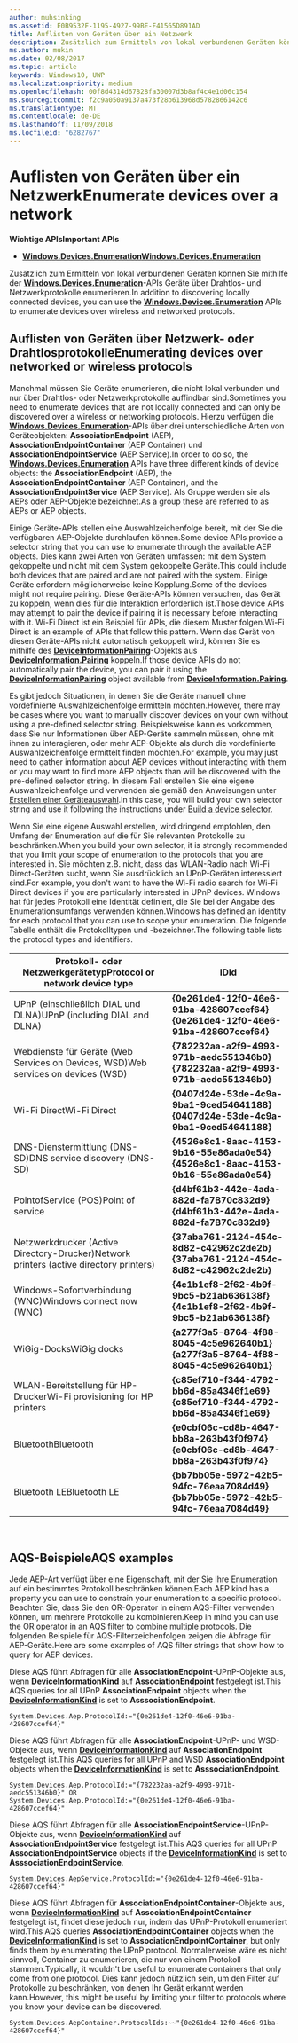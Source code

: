 ```yaml
---
author: muhsinking
ms.assetid: E0B9532F-1195-4927-99BE-F41565D891AD
title: Auflisten von Geräten über ein Netzwerk
description: Zusätzlich zum Ermitteln von lokal verbundenen Geräten können Sie mithilfe der Windows.Devices.Enumeration-APIs Geräte über Drahtlos- und Netzwerkprotokolle enumerieren.
ms.author: mukin
ms.date: 02/08/2017
ms.topic: article
keywords: Windows10, UWP
ms.localizationpriority: medium
ms.openlocfilehash: 00f8d4314d67828fa30007d3b8af4c4e1d06c154
ms.sourcegitcommit: f2c9a050a9137a473f28b613968d5782866142c6
ms.translationtype: MT
ms.contentlocale: de-DE
ms.lasthandoff: 11/09/2018
ms.locfileid: "6282767"
---
```

# <a name="enumerate-devices-over-a-network"></a><span data-ttu-id="3572c-104">Auflisten von Geräten über ein Netzwerk</span><span class="sxs-lookup"><span data-stu-id="3572c-104">Enumerate devices over a network</span></span>



**<span data-ttu-id="3572c-105">Wichtige APIs</span><span class="sxs-lookup"><span data-stu-id="3572c-105">Important APIs</span></span>**

- [**<span data-ttu-id="3572c-106">Windows.Devices.Enumeration</span><span class="sxs-lookup"><span data-stu-id="3572c-106">Windows.Devices.Enumeration</span></span>**](https://docs.microsoft.com/en-us/uwp/api/Windows.Devices.Enumeration)

<span data-ttu-id="3572c-107">Zusätzlich zum Ermitteln von lokal verbundenen Geräten können Sie mithilfe der [**Windows.Devices.Enumeration**](https://msdn.microsoft.com/library/windows/apps/BR225459)-APIs Geräte über Drahtlos- und Netzwerkprotokolle enumerieren.</span><span class="sxs-lookup"><span data-stu-id="3572c-107">In addition to discovering locally connected devices, you can use the [**Windows.Devices.Enumeration**](https://msdn.microsoft.com/library/windows/apps/BR225459) APIs to enumerate devices over wireless and networked protocols.</span></span>

## <a name="enumerating-devices-over-networked-or-wireless-protocols"></a><span data-ttu-id="3572c-108">Auflisten von Geräten über Netzwerk- oder Drahtlosprotokolle</span><span class="sxs-lookup"><span data-stu-id="3572c-108">Enumerating devices over networked or wireless protocols</span></span>

<span data-ttu-id="3572c-109">Manchmal müssen Sie Geräte enumerieren, die nicht lokal verbunden und nur über Drahtlos- oder Netzwerkprotokolle auffindbar sind.</span><span class="sxs-lookup"><span data-stu-id="3572c-109">Sometimes you need to enumerate devices that are not locally connected and can only be discovered over a wireless or networking protocols.</span></span> <span data-ttu-id="3572c-110">Hierzu verfügen die [**Windows.Devices.Enumeration**](https://msdn.microsoft.com/library/windows/apps/BR225459)-APIs über drei unterschiedliche Arten von Geräteobjekten: **AssociationEndpoint** (AEP), **AssociationEndpointContainer** (AEP Container) und **AssociationEndpointService** (AEP Service).</span><span class="sxs-lookup"><span data-stu-id="3572c-110">In order to do so, the [**Windows.Devices.Enumeration**](https://msdn.microsoft.com/library/windows/apps/BR225459) APIs have three different kinds of device objects: the **AssociationEndpoint** (AEP), the **AssociationEndpointContainer** (AEP Container), and the **AssociationEndpointService** (AEP Service).</span></span> <span data-ttu-id="3572c-111">Als Gruppe werden sie als AEPs oder AEP-Objekte bezeichnet.</span><span class="sxs-lookup"><span data-stu-id="3572c-111">As a group these are referred to as AEPs or AEP objects.</span></span>

<span data-ttu-id="3572c-112">Einige Geräte-APIs stellen eine Auswahlzeichenfolge bereit, mit der Sie die verfügbaren AEP-Objekte durchlaufen können.</span><span class="sxs-lookup"><span data-stu-id="3572c-112">Some device APIs provide a selector string that you can use to enumerate through the available AEP objects.</span></span> <span data-ttu-id="3572c-113">Dies kann zwei Arten von Geräten umfassen: mit dem System gekoppelte und nicht mit dem System gekoppelte Geräte.</span><span class="sxs-lookup"><span data-stu-id="3572c-113">This could include both devices that are paired and are not paired with the system.</span></span> <span data-ttu-id="3572c-114">Einige Geräte erfordern möglicherweise keine Kopplung.</span><span class="sxs-lookup"><span data-stu-id="3572c-114">Some of the devices might not require pairing.</span></span> <span data-ttu-id="3572c-115">Diese Geräte-APIs können versuchen, das Gerät zu koppeln, wenn dies für die Interaktion erforderlich ist.</span><span class="sxs-lookup"><span data-stu-id="3572c-115">Those device APIs may attempt to pair the device if pairing it is necessary before interacting with it.</span></span> <span data-ttu-id="3572c-116">Wi-Fi Direct ist ein Beispiel für APIs, die diesem Muster folgen.</span><span class="sxs-lookup"><span data-stu-id="3572c-116">Wi-Fi Direct is an example of APIs that follow this pattern.</span></span> <span data-ttu-id="3572c-117">Wenn das Gerät von diesen Geräte-APIs nicht automatisch gekoppelt wird, können Sie es mithilfe des [**DeviceInformationPairing**](https://msdn.microsoft.com/library/windows/apps/Mt168396)-Objekts aus [**DeviceInformation.Pairing**](https://msdn.microsoft.com/library/windows/apps/Dn705960) koppeln.</span><span class="sxs-lookup"><span data-stu-id="3572c-117">If those device APIs do not automatically pair the device, you can pair it using the [**DeviceInformationPairing**](https://msdn.microsoft.com/library/windows/apps/Mt168396) object available from [**DeviceInformation.Pairing**](https://msdn.microsoft.com/library/windows/apps/Dn705960).</span></span>

<span data-ttu-id="3572c-118">Es gibt jedoch Situationen, in denen Sie die Geräte manuell ohne vordefinierte Auswahlzeichenfolge ermitteln möchten.</span><span class="sxs-lookup"><span data-stu-id="3572c-118">However, there may be cases where you want to manually discover devices on your own without using a pre-defined selector string.</span></span> <span data-ttu-id="3572c-119">Beispielsweise kann es vorkommen, dass Sie nur Informationen über AEP-Geräte sammeln müssen, ohne mit ihnen zu interagieren, oder mehr AEP-Objekte als durch die vordefinierte Auswahlzeichenfolge ermittelt finden möchten.</span><span class="sxs-lookup"><span data-stu-id="3572c-119">For example, you may just need to gather information about AEP devices without interacting with them or you may want to find more AEP objects than will be discovered with the pre-defined selector string.</span></span> <span data-ttu-id="3572c-120">In diesem Fall erstellen Sie eine eigene Auswahlzeichenfolge und verwenden sie gemäß den Anweisungen unter [Erstellen einer Geräteauswahl](build-a-device-selector.md).</span><span class="sxs-lookup"><span data-stu-id="3572c-120">In this case, you will build your own selector string and use it following the instructions under [Build a device selector](build-a-device-selector.md).</span></span>

<span data-ttu-id="3572c-121">Wenn Sie eine eigene Auswahl erstellen, wird dringend empfohlen, den Umfang der Enumeration auf die für Sie relevanten Protokolle zu beschränken.</span><span class="sxs-lookup"><span data-stu-id="3572c-121">When you build your own selector, it is strongly recommended that you limit your scope of enumeration to the protocols that you are interested in.</span></span> <span data-ttu-id="3572c-122">Sie möchten z.B. nicht, dass das WLAN-Radio nach Wi-Fi Direct-Geräten sucht, wenn Sie ausdrücklich an UPnP-Geräten interessiert sind.</span><span class="sxs-lookup"><span data-stu-id="3572c-122">For example, you don't want to have the Wi-Fi radio search for Wi-Fi Direct devices if you are particularly interested in UPnP devices.</span></span> <span data-ttu-id="3572c-123">Windows hat für jedes Protokoll eine Identität definiert, die Sie bei der Angabe des Enumerationsumfangs verwenden können.</span><span class="sxs-lookup"><span data-stu-id="3572c-123">Windows has defined an identity for each protocol that you can use to scope your enumeration.</span></span> <span data-ttu-id="3572c-124">Die folgende Tabelle enthält die Protokolltypen und -bezeichner.</span><span class="sxs-lookup"><span data-stu-id="3572c-124">The following table lists the protocol types and identifiers.</span></span>

| <span data-ttu-id="3572c-125">Protokoll- oder Netzwerkgerätetyp</span><span class="sxs-lookup"><span data-stu-id="3572c-125">Protocol or network device type</span></span>              | <span data-ttu-id="3572c-126">ID</span><span class="sxs-lookup"><span data-stu-id="3572c-126">Id</span></span>                                         |
|----------------------------------------------|--------------------------------------------|
| <span data-ttu-id="3572c-127">UPnP (einschließlich DIAL und DLNA)</span><span class="sxs-lookup"><span data-stu-id="3572c-127">UPnP (including DIAL and DLNA)</span></span>               | **<span data-ttu-id="3572c-128">{0e261de4-12f0-46e6-91ba-428607ccef64}</span><span class="sxs-lookup"><span data-stu-id="3572c-128">{0e261de4-12f0-46e6-91ba-428607ccef64}</span></span>** |
| <span data-ttu-id="3572c-129">Webdienste für Geräte (Web Services on Devices, WSD)</span><span class="sxs-lookup"><span data-stu-id="3572c-129">Web services on devices (WSD)</span></span>                | **<span data-ttu-id="3572c-130">{782232aa-a2f9-4993-971b-aedc551346b0}</span><span class="sxs-lookup"><span data-stu-id="3572c-130">{782232aa-a2f9-4993-971b-aedc551346b0}</span></span>** |
| <span data-ttu-id="3572c-131">Wi-Fi Direct</span><span class="sxs-lookup"><span data-stu-id="3572c-131">Wi-Fi Direct</span></span>                                 | **<span data-ttu-id="3572c-132">{0407d24e-53de-4c9a-9ba1-9ced54641188}</span><span class="sxs-lookup"><span data-stu-id="3572c-132">{0407d24e-53de-4c9a-9ba1-9ced54641188}</span></span>** |
| <span data-ttu-id="3572c-133">DNS-Dienstermittlung (DNS-SD)</span><span class="sxs-lookup"><span data-stu-id="3572c-133">DNS service discovery (DNS-SD)</span></span>               | **<span data-ttu-id="3572c-134">{4526e8c1-8aac-4153-9b16-55e86ada0e54}</span><span class="sxs-lookup"><span data-stu-id="3572c-134">{4526e8c1-8aac-4153-9b16-55e86ada0e54}</span></span>** |
| <span data-ttu-id="3572c-135">PointofService (POS)</span><span class="sxs-lookup"><span data-stu-id="3572c-135">Point of service</span></span>                             | **<span data-ttu-id="3572c-136">{d4bf61b3-442e-4ada-882d-fa7B70c832d9}</span><span class="sxs-lookup"><span data-stu-id="3572c-136">{d4bf61b3-442e-4ada-882d-fa7B70c832d9}</span></span>** |
| <span data-ttu-id="3572c-137">Netzwerkdrucker (Active Directory-Drucker)</span><span class="sxs-lookup"><span data-stu-id="3572c-137">Network printers (active directory printers)</span></span> | **<span data-ttu-id="3572c-138">{37aba761-2124-454c-8d82-c42962c2de2b}</span><span class="sxs-lookup"><span data-stu-id="3572c-138">{37aba761-2124-454c-8d82-c42962c2de2b}</span></span>** |
| <span data-ttu-id="3572c-139">Windows-Sofortverbindung (WNC)</span><span class="sxs-lookup"><span data-stu-id="3572c-139">Windows connect now (WNC)</span></span>                    | **<span data-ttu-id="3572c-140">{4c1b1ef8-2f62-4b9f-9bc5-b21ab636138f}</span><span class="sxs-lookup"><span data-stu-id="3572c-140">{4c1b1ef8-2f62-4b9f-9bc5-b21ab636138f}</span></span>** |
| <span data-ttu-id="3572c-141">WiGig-Docks</span><span class="sxs-lookup"><span data-stu-id="3572c-141">WiGig docks</span></span>                                  | **<span data-ttu-id="3572c-142">{a277f3a5-8764-4f88-8045-4c5e962640b1}</span><span class="sxs-lookup"><span data-stu-id="3572c-142">{a277f3a5-8764-4f88-8045-4c5e962640b1}</span></span>** |
| <span data-ttu-id="3572c-143">WLAN-Bereitstellung für HP-Drucker</span><span class="sxs-lookup"><span data-stu-id="3572c-143">Wi-Fi provisioning for HP printers</span></span>           | **<span data-ttu-id="3572c-144">{c85ef710-f344-4792-bb6d-85a4346f1e69}</span><span class="sxs-lookup"><span data-stu-id="3572c-144">{c85ef710-f344-4792-bb6d-85a4346f1e69}</span></span>** |
| <span data-ttu-id="3572c-145">Bluetooth</span><span class="sxs-lookup"><span data-stu-id="3572c-145">Bluetooth</span></span>                                    | **<span data-ttu-id="3572c-146">{e0cbf06c-cd8b-4647-bb8a-263b43f0f974}</span><span class="sxs-lookup"><span data-stu-id="3572c-146">{e0cbf06c-cd8b-4647-bb8a-263b43f0f974}</span></span>** |
| <span data-ttu-id="3572c-147">Bluetooth LE</span><span class="sxs-lookup"><span data-stu-id="3572c-147">Bluetooth LE</span></span>                                 | **<span data-ttu-id="3572c-148">{bb7bb05e-5972-42b5-94fc-76eaa7084d49}</span><span class="sxs-lookup"><span data-stu-id="3572c-148">{bb7bb05e-5972-42b5-94fc-76eaa7084d49}</span></span>** |

 

## <a name="aqs-examples"></a><span data-ttu-id="3572c-149">AQS-Beispiele</span><span class="sxs-lookup"><span data-stu-id="3572c-149">AQS examples</span></span>

<span data-ttu-id="3572c-150">Jede AEP-Art verfügt über eine Eigenschaft, mit der Sie Ihre Enumeration auf ein bestimmtes Protokoll beschränken können.</span><span class="sxs-lookup"><span data-stu-id="3572c-150">Each AEP kind has a property you can use to constrain your enumeration to a specific protocol.</span></span> <span data-ttu-id="3572c-151">Beachten Sie, dass Sie den OR-Operator in einem AQS-Filter verwenden können, um mehrere Protokolle zu kombinieren.</span><span class="sxs-lookup"><span data-stu-id="3572c-151">Keep in mind you can use the OR operator in an AQS filter to combine multiple protocols.</span></span> <span data-ttu-id="3572c-152">Die folgenden Beispiele für AQS-Filterzeichenfolgen zeigen die Abfrage für AEP-Geräte.</span><span class="sxs-lookup"><span data-stu-id="3572c-152">Here are some examples of AQS filter strings that show how to query for AEP devices.</span></span>

<span data-ttu-id="3572c-153">Diese AQS führt Abfragen für alle **AssociationEndpoint**-UPnP-Objekte aus, wenn [**DeviceInformationKind**](https://msdn.microsoft.com/library/windows/apps/Dn948991) auf **AssociationEndpoint** festgelegt ist.</span><span class="sxs-lookup"><span data-stu-id="3572c-153">This AQS queries for all UPnP **AssociationEndpoint** objects when the [**DeviceInformationKind**](https://msdn.microsoft.com/library/windows/apps/Dn948991) is set to **AsssociationEndpoint**.</span></span>

``` syntax
System.Devices.Aep.ProtocolId:="{0e261de4-12f0-46e6-91ba-428607ccef64}"
```

<span data-ttu-id="3572c-154">Diese AQS führt Abfragen für alle **AssociationEndpoint**-UPnP- und WSD-Objekte aus, wenn [**DeviceInformationKind**](https://msdn.microsoft.com/library/windows/apps/Dn948991) auf **AssociationEndpoint** festgelegt ist.</span><span class="sxs-lookup"><span data-stu-id="3572c-154">This AQS queries for all UPnP and WSD **AssociationEndpoint** objects when the [**DeviceInformationKind**](https://msdn.microsoft.com/library/windows/apps/Dn948991) is set to **AsssociationEndpoint**.</span></span>

``` syntax
System.Devices.Aep.ProtocolId:="{782232aa-a2f9-4993-971b-aedc551346b0}" OR
System.Devices.Aep.ProtocolId:="{0e261de4-12f0-46e6-91ba-428607ccef64}"
```

<span data-ttu-id="3572c-155">Diese AQS führt Abfragen für alle **AssociationEndpointService**-UPnP-Objekte aus, wenn [**DeviceInformationKind**](https://msdn.microsoft.com/library/windows/apps/Dn948991) auf **AssociationEndpointService** festgelegt ist.</span><span class="sxs-lookup"><span data-stu-id="3572c-155">This AQS queries for all UPnP **AssociationEndpointService** objects if the [**DeviceInformationKind**](https://msdn.microsoft.com/library/windows/apps/Dn948991) is set to **AsssociationEndpointService**.</span></span>

``` syntax
System.Devices.AepService.ProtocolId:="{0e261de4-12f0-46e6-91ba-428607ccef64}"
```

<span data-ttu-id="3572c-156">Diese AQS führt Abfragen für **AssociationEndpointContainer**-Objekte aus, wenn [**DeviceInformationKind**](https://msdn.microsoft.com/library/windows/apps/Dn948991) auf **AssociationEndpointContainer** festgelegt ist, findet diese jedoch nur, indem das UPnP-Protokoll enumeriert wird.</span><span class="sxs-lookup"><span data-stu-id="3572c-156">This AQS queries **AssociationEndpointContainer** objects when the [**DeviceInformationKind**](https://msdn.microsoft.com/library/windows/apps/Dn948991) is set to **AssociationEndpointContainer**, but only finds them by enumerating the UPnP protocol.</span></span> <span data-ttu-id="3572c-157">Normalerweise wäre es nicht sinnvoll, Container zu enumerieren, die nur von einem Protokoll stammen.</span><span class="sxs-lookup"><span data-stu-id="3572c-157">Typically, it wouldn't be useful to enumerate containers that only come from one protocol.</span></span> <span data-ttu-id="3572c-158">Dies kann jedoch nützlich sein, um den Filter auf Protokolle zu beschränken, von denen Ihr Gerät erkannt werden kann.</span><span class="sxs-lookup"><span data-stu-id="3572c-158">However, this might be useful by limiting your filter to protocols where you know your device can be discovered.</span></span>

``` syntax
System.Devices.AepContainer.ProtocolIds:~~"{0e261de4-12f0-46e6-91ba-428607ccef64}"
```

 

 
